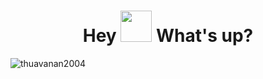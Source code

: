 <h1 align="center"> Hey <img src="https://emojis.slackmojis.com/emojis/images/1577305505/7373/hand_wave.gif?1577305505" width="50" /> What's up?</h1>
<p align="left"> <img src="https://komarev.com/ghpvc/?username=thuavanan2004&label=Profile%20views&color=2b74ab&style=flat" alt="thuavanan2004" /> </p>



